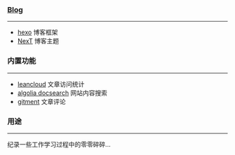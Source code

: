 ### [Blog](https://fatshen3.github.io/Blog/)
___
* [hexo](http://hexo.io/) 博客框架
* [NexT](https://github.com/iissnan/hexo-theme-next) 博客主题

### 内置功能
___
* [leancloud](https://leancloud.cn/) 文章访问统计
* [algolia docsearch](https://community.algolia.com/docsearch/) 网站内容搜索
* [gitment](https://github.com/imsun/gitment) 文章评论

### 用途
___
纪录一些工作学习过程中的零零碎碎...

